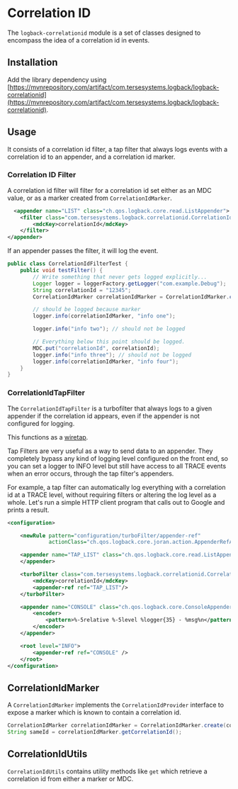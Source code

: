 # Correlation ID

The `logback-correlationid` module is a set of classes designed to encompass the idea of a correlation id in events.

## Installation

Add the library dependency using [https://mvnrepository.com/artifact/com.tersesystems.logback/logback-correlationid](https://mvnrepository.com/artifact/com.tersesystems.logback/logback-correlationid).

## Usage

It consists of a correlation id filter, a tap filter that always logs events with a correlation id to an appender, and a correlation id marker.

### Correlation ID Filter

A correlation id filter will filter for a correlation id set either as an MDC value, or as a marker created from `CorrelationIdMarker`.  

```xml
  <appender name="LIST" class="ch.qos.logback.core.read.ListAppender">
    <filter class="com.tersesystems.logback.correlationid.CorrelationIdFilter">
        <mdcKey>correlationId</mdcKey>
    </filter>
</appender>
```

If an appender passes the filter, it will log the event.

```java
public class CorrelationIdFilterTest {
    public void testFilter() {
        // Write something that never gets logged explicitly...
        Logger logger = loggerFactory.getLogger("com.example.Debug");
        String correlationId = "12345";
        CorrelationIdMarker correlationIdMarker = CorrelationIdMarker.create(correlationId);

        // should be logged because marker
        logger.info(correlationIdMarker, "info one");

        logger.info("info two"); // should not be logged

        // Everything below this point should be logged.
        MDC.put("correlationId", correlationId);
        logger.info("info three"); // should not be logged
        logger.info(correlationIdMarker, "info four");
    }
}
```

### CorrelationIdTapFilter

The `CorrelationIdTapFilter` is a turbofilter that always logs to a given appender if the correlation id appears, even if the appender is not configured for logging.  

This functions as a <a href="https://www.enterpriseintegrationpatterns.com/patterns/messaging/WireTap.html">wiretap</a>.

Tap Filters are very useful as a way to send data to an appender.  They completely bypass any kind of logging level configured on the front end, so you can set a logger to INFO level but still have access to all TRACE events when an error occurs, through the tap filter's appenders.

For example, a tap filter can automatically log everything with a correlation id at a TRACE level, without requiring filters or altering the log level as a whole.  Let's run a simple HTTP client program that calls out to Google and prints a result.


```xml
<configuration>

    <newRule pattern="configuration/turboFilter/appender-ref"
             actionClass="ch.qos.logback.core.joran.action.AppenderRefAction"/>

    <appender name="TAP_LIST" class="ch.qos.logback.core.read.ListAppender">
    </appender>

    <turboFilter class="com.tersesystems.logback.correlationid.CorrelationIdTapFilter">
        <mdcKey>correlationId</mdcKey>
        <appender-ref ref="TAP_LIST"/>
    </turboFilter>

    <appender name="CONSOLE" class="ch.qos.logback.core.ConsoleAppender">
        <encoder>
            <pattern>%-5relative %-5level %logger{35} - %msg%n</pattern>
        </encoder>
    </appender>

    <root level="INFO">
        <appender-ref ref="CONSOLE" />
    </root>
</configuration>
```

## CorrelationIdMarker

A `CorrelationIdMarker` implements the `CorrelationIdProvider` interface to expose a marker which is known to contain a correlation id.

```java
CorrelationIdMarker correlationIdMarker = CorrelationIdMarker.create(correlationId);
String sameId = correlationIdMarker.getCorrelationId();
```

## CorrelationIdUtils

`CorrelationIdUtils` contains utility methods like `get` which retrieve a correlation id from either a marker or MDC.
